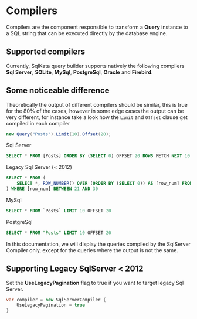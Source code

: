 # Compilers

Compilers are the component responsible to transform a **Query** instance to a SQL string that can be executed directly by the database engine.


## Supported compilers
Currently, SqlKata query builder supports natively the following compilers **Sql Server**, **SQLite**,  **MySql**, **PostgreSql**, **Oracle** and **Firebird**.

## Some noticeable difference
Theoretically the output of different compilers should be similar, this is true for the 80% of the cases, however in some edge cases the output can be very different, for instance take a look how the `Limit` and `Offset` clause get compiled in each compiler

```cs
new Query("Posts").Limit(10).Offset(20);
```

Sql Server
```sql
SELECT * FROM [Posts] ORDER BY (SELECT 0) OFFSET 20 ROWS FETCH NEXT 10 ROWS ONLY
```

Legacy Sql Server (&lt; 2012)
```sql
SELECT * FROM (
    SELECT *, ROW_NUMBER() OVER (ORDER BY (SELECT 0)) AS [row_num] FROM [Posts]
) WHERE [row_num] BETWEEN 21 AND 30
```

MySql
```sql
SELECT * FROM `Posts` LIMIT 10 OFFSET 20
```

PostgreSql

```sql
SELECT * FROM "Posts" LIMIT 10 OFFSET 20
```

In this documentation, we will display the queries compiled by the SqlServer Compiler only, except for the queries where the output is not the same.

## Supporting Legacy SqlServer &lt; 2012
Set the **UseLegacyPagination** flag to true if you want to target legacy Sql Server.

```cs
var compiler = new SqlServerCompiler {
    UseLegacyPagination = true
}
```